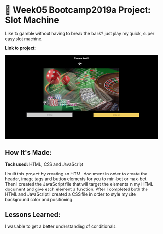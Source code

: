 # 🎰 Week05 Bootcamp2019a Project: Slot Machine

Like to gamble without having to break the bank? just play my quick, super easy slot machine.

**Link to project:**

![alt tag](slot.png)

## How It's Made:

**Tech used:** HTML, CSS and JavaScript


I built this project by creating an HTML document in order to create the header, image tags and button elements for you to min-bet or max-bet. Then I created the JavaScript file that will target the elements in my HTML document and give each element a function. After I completed both the HTML and JavaScript I created a CSS file in order to style my site background color and positioning.


## Lessons Learned:

I was able to get a better understanding of conditionals.
